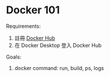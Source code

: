 # Docker 101

Requirements:

1. 註冊 [Docker Hub](https://hub.docker.com/)
2. 在 Docker Desktop 登入 Docker Hub

Goals:

1. docker command: run, build, ps, logs
